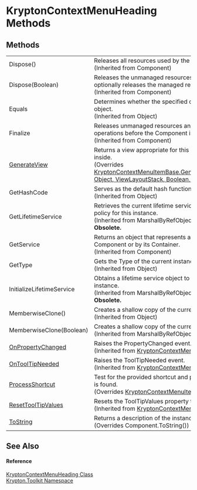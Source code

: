 # KryptonContextMenuHeading Methods




## Methods
<table>
<tr>
<td>Dispose()</td>
<td>Releases all resources used by the Component.<br />(Inherited from Component)</td></tr>
<tr>
<td>Dispose(Boolean)</td>
<td>Releases the unmanaged resources used by the Component and optionally releases the managed resources.<br />(Inherited from Component)</td></tr>
<tr>
<td>Equals</td>
<td>Determines whether the specified object is equal to the current object.<br />(Inherited from Object)</td></tr>
<tr>
<td>Finalize</td>
<td>Releases unmanaged resources and performs other cleanup operations before the Component is reclaimed by garbage collection.<br />(Inherited from Component)</td></tr>
<tr>
<td><a href="697c7f97-4734-e9b8-35ef-776765c503b9.md">GenerateView</a></td>
<td>Returns a view appropriate for this item based on the object it is inside.<br />(Overrides <a href="4ff50a92-e0d0-944c-4542-c1dfe1101a0b.md">KryptonContextMenuItemBase.GenerateView(IContextMenuProvider, Object, ViewLayoutStack, Boolean, Boolean)</a>)</td></tr>
<tr>
<td>GetHashCode</td>
<td>Serves as the default hash function.<br />(Inherited from Object)</td></tr>
<tr>
<td>GetLifetimeService</td>
<td>Retrieves the current lifetime service object that controls the lifetime policy for this instance.<br />(Inherited from MarshalByRefObject)<br /><strong>Obsolete.</strong></td></tr>
<tr>
<td>GetService</td>
<td>Returns an object that represents a service provided by the Component or by its Container.<br />(Inherited from Component)</td></tr>
<tr>
<td>GetType</td>
<td>Gets the Type of the current instance.<br />(Inherited from Object)</td></tr>
<tr>
<td>InitializeLifetimeService</td>
<td>Obtains a lifetime service object to control the lifetime policy for this instance.<br />(Inherited from MarshalByRefObject)<br /><strong>Obsolete.</strong></td></tr>
<tr>
<td>MemberwiseClone()</td>
<td>Creates a shallow copy of the current Object.<br />(Inherited from Object)</td></tr>
<tr>
<td>MemberwiseClone(Boolean)</td>
<td>Creates a shallow copy of the current MarshalByRefObject object.<br />(Inherited from MarshalByRefObject)</td></tr>
<tr>
<td><a href="313c6727-c18d-a9a3-5fb5-e592eb5e4516.md">OnPropertyChanged</a></td>
<td>Raises the PropertyChanged event.<br />(Inherited from <a href="7d97c419-819b-74c1-360f-af4d4ae026d9.md">KryptonContextMenuItemBase</a>)</td></tr>
<tr>
<td><a href="0493ef13-8c03-5b4b-aca9-9ed23ff0e858.md">OnToolTipNeeded</a></td>
<td>Raises the ToolTipNeeded event.<br />(Inherited from <a href="7d97c419-819b-74c1-360f-af4d4ae026d9.md">KryptonContextMenuItemBase</a>)</td></tr>
<tr>
<td><a href="286851cb-ff81-ad60-c8e2-07e1960a300c.md">ProcessShortcut</a></td>
<td>Test for the provided shortcut and perform relevant action if a match is found.<br />(Overrides <a href="1290fb0d-f07b-010e-f79d-c7e1a108ac56.md">KryptonContextMenuItemBase.ProcessShortcut(Keys)</a>)</td></tr>
<tr>
<td><a href="46907c04-f166-ac3c-11f3-65f5be172eef.md">ResetToolTipValues</a></td>
<td>Resets the ToolTipValues property to its default value.<br />(Inherited from <a href="7d97c419-819b-74c1-360f-af4d4ae026d9.md">KryptonContextMenuItemBase</a>)</td></tr>
<tr>
<td><a href="3c80dc39-8f26-ae0e-73ee-4486469b8dd5.md">ToString</a></td>
<td>Returns a description of the instance.<br />(Overrides Component.ToString())</td></tr>
</table>

## See Also


#### Reference
<a href="b108531d-91a0-e13e-8081-f9ed4531c2d5.md">KryptonContextMenuHeading Class</a>  
<a href="79d2eac2-21f4-54ff-7552-b20c33c30600.md">Krypton.Toolkit Namespace</a>  
